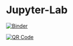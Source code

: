 # Jupyter-Lab
[![Binder](https://mybinder.org/badge.svg)](https://mybinder.org/v2/gh/yaspat/Jupyter-Lab/master?urlpath=lab/tree/UnderstandTCL.ipynb)

<a href='http://www.unitag.io/qrcode'><img src='http://www.unitag.io/qreator/generate?crs=xnjFkEn%252FP85fCPDXJ%252FXXKg5g6yQi7H4qzUlRVUntU035Re8CX7iHj071HbqF%252BCfYW0fkByoDtlWAYEP%252FkF2dipjP8Ux69VtYkusoonlKTAkgSRnmfwEzhpz3ulb%252BfgcH8xxrpOTbfLtqZS7YE5Pf9g%253D%253D&crd=fhOysE0g3Bah%252BuqXA7NPQy31KAHjkKet3fjQYdytp%252FlXv%252B0afJR9LaWtxB%252BZVkWO47FJ7Fsjh16v%252F5T9isJZvG4b6E3Oe0qe6PxF%252BkT1C8Y%253D' alt='QR Code'/></a>
